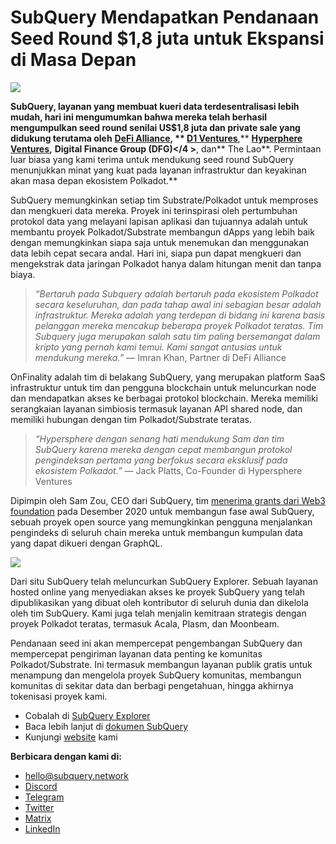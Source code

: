 # SubQuery Mendapatkan Pendanaan Seed Round $1,8 juta untuk Ekspansi di Masa Depan

![](https://miro.medium.com/max/1400/0*CrM8-LKRt3slWAsN)

**SubQuery, layanan yang membuat kueri data terdesentralisasi lebih mudah, hari ini mengumumkan bahwa mereka telah berhasil mengumpulkan seed round senilai US$1,8 juta dan private sale yang didukung terutama oleh** [**DeFi Alliance**](https://defialliance.co/)**, ** [**D1 Ventures**](https://d1.ventures/)**,** [**Hyperphere Ventures**](https://hypersphere.ventures/)**,**
**Digital Finance Group (DFG)</4 >**, dan** The Lao**. Permintaan luar biasa yang kami terima untuk mendukung seed round SubQuery menunjukkan minat yang kuat pada layanan infrastruktur dan keyakinan akan masa depan ekosistem Polkadot.**</p> 

SubQuery memungkinkan setiap tim Substrate/Polkadot untuk memproses dan mengkueri data mereka. Proyek ini terinspirasi oleh pertumbuhan protokol data yang melayani lapisan aplikasi dan tujuannya adalah untuk membantu proyek Polkadot/Substrate membangun dApps yang lebih baik dengan memungkinkan siapa saja untuk menemukan dan menggunakan data lebih cepat secara andal. Hari ini, siapa pun dapat mengkueri dan mengekstrak data jaringan Polkadot hanya dalam hitungan menit dan tanpa biaya.



> _“Bertaruh pada Subquery adalah bertaruh pada ekosistem Polkadot secara keseluruhan, dan pada tahap awal ini sebagian besar adalah infrastruktur. Mereka adalah yang terdepan di bidang ini karena basis pelanggan mereka mencakup beberapa proyek Polkadot teratas. Tim Subquery juga merupakan salah satu tim paling bersemangat dalam kripto yang pernah kami temui. Kami sangat antusias untuk mendukung mereka.”_ — Imran Khan, Partner di DeFi Alliance

OnFinality adalah tim di belakang SubQuery, yang merupakan platform SaaS infrastruktur untuk tim dan pengguna blockchain untuk meluncurkan node dan mendapatkan akses ke berbagai protokol blockchain. Mereka memiliki serangkaian layanan simbiosis termasuk layanan API shared node, dan memiliki hubungan dengan tim Polkadot/Substrate teratas.



> _“Hypersphere dengan senang hati mendukung Sam dan tim SubQuery karena mereka dengan cepat membangun protokol pengindeksan pertama yang berfokus secara eksklusif pada ekosistem Polkadot.”_ — Jack Platts, Co-Founder di Hypersphere Ventures

Dipimpin oleh Sam Zou, CEO dari SubQuery, tim [menerima grants dari Web3 foundation](https://subquery.medium.com/subquery-delivers-its-open-source-sdk-following-a-web3-foundation-grant-20da26ae87f) pada Desember 2020 untuk membangun fase awal SubQuery, sebuah proyek open source yang memungkinkan pengguna menjalankan pengindeks di seluruh chain mereka untuk membangun kumpulan data yang dapat dikueri dengan GraphQL.

![](https://miro.medium.com/max/1000/0*kjspGYRr_BtMk015)

Dari situ SubQuery telah meluncurkan SubQuery Explorer. Sebuah layanan hosted online yang menyediakan akses ke proyek SubQuery yang telah dipublikasikan yang dibuat oleh kontributor di seluruh dunia dan dikelola oleh tim SubQuery. Kami juga telah menjalin kemitraan strategis dengan proyek Polkadot teratas, termasuk Acala, Plasm, dan Moonbeam.

Pendanaan seed ini akan mempercepat pengembangan SubQuery dan mempercepat pengiriman layanan data penting ke komunitas Polkadot/Substrate. Ini termasuk membangun layanan publik gratis untuk menampung dan mengelola proyek SubQuery komunitas, membangun komunitas di sekitar data dan berbagi pengetahuan, hingga akhirnya tokenisasi proyek kami.

-   Cobalah di [SubQuery Explorer](https://explorer.subquery.network/)
-   Baca lebih lanjut di [dokumen SubQuery](https://doc.subquery.network/)
-   Kunjungi [website](https://subquery.network/) kami

**Berbicara dengan kami di:**

-   [hello@subquery.network](mailto:hello@subquery.network)
-   [Discord](https://discord.com/invite/78zg8aBSMG)
-   [Telegram](https://t.me/subquerynetwork)
-   [Twitter](https://twitter.com/subquerynetwork)
-   [Matrix](https://matrix.to/#/#subquery:matrix.org)
-   [LinkedIn](https://www.linkedin.com/company/subquery)